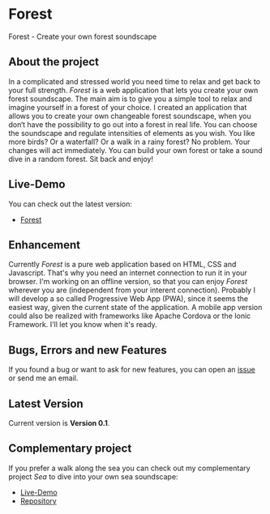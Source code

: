 # Forest
Forest - Create your own forest soundscape

## About the project
In a complicated and stressed world you need time to relax and get back to your full strength.
*Forest* is a web application that lets you create your own forest soundscape.
The main aim is to give you a simple tool to relax and imagine yourself in a forest of your choice. I created an application that allows you to create your own changeable forest soundscape, when you don‘t have the possibility to go out into a forest in real life. You can choose the soundscape and regulate intensities of elements as you wish. You like more birds? Or a waterfall? Or a walk in a rainy forest? No problem. Your changes will act immediately. You can build your own forest or take a sound dive in a random forest. Sit back and enjoy!

## Live-Demo
You can check out the latest version:
* [Forest](https://moritzott.github.io/forest/)

## Enhancement
Currently *Forest* is a pure web application based on HTML, CSS and Javascript. That's why you need an internet connection to run it in your browser. I'm working on an offline version, so that you can enjoy *Forest* wherever you are (independent from your interent connection). Probably I will develop a so called Progressive Web App (PWA), since it seems the easiest way, given the current state of the application. A mobile app version could also be realized with frameworks like Apache Cordova or the Ionic Framework. I'll let you know when it's ready.

## Bugs, Errors and new Features
If you found a bug or want to ask for new features, you can open an [issue](https://github.com/moritzott/forest/issues) or send me an email.

## Latest Version
Current version is **Version 0.1**.

## Complementary project
If you prefer a walk along the sea you can check out my complementary project *Sea* to dive into your own sea soundscape:
* [Live-Demo](https://moritzott.github.io/sea/)
* [Repository](https://github.com/moritzott/sea) 

